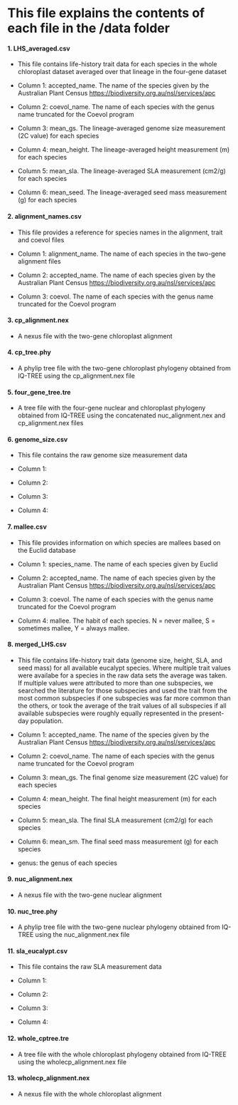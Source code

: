 # This file explains the contents of each file in the /data folder

#### 1. LHS_averaged.csv

- This file contains life-history trait data for each species in the whole chloroplast dataset averaged over that lineage in the four-gene dataset

- Column 1: accepted_name. The name of the species given by the Australian Plant Census https://biodiversity.org.au/nsl/services/apc
- Column 2: coevol_name. The name of each species with the genus name truncated for the Coevol program
- Column 3: mean_gs. The lineage-averaged genome size measurement (2C value) for each species 
- Column 4: mean_height. The lineage-averaged height measurement (m) for each species
- Column 5: mean_sla. The lineage-averaged SLA measurement (cm2/g) for each species
- Column 6: mean_seed. The lineage-averaged seed mass measurement (g) for each species

#### 2. alignment_names.csv

- This file provides a reference for species names in the alignment, trait and coevol files

- Column 1: alignment_name. The name of each species in the two-gene alignment files
- Column 2: accepted_name. The name of each species given by the Australian Plant Census https://biodiversity.org.au/nsl/services/apc
- Column 3: coevol. The name of each species with the genus name truncated for the Coevol program

#### 3. cp_alignment.nex

- A nexus file with the two-gene chloroplast alignment

#### 4. cp_tree.phy

- A phylip tree file with the two-gene chloroplast phylogeny obtained from IQ-TREE using the cp_alignment.nex file

#### 5. four_gene_tree.tre

- A tree file with the four-gene nuclear and chloroplast phylogeny obtained from IQ-TREE using the concatenated nuc_alignment.nex and cp_alignment.nex files

#### 6. genome_size.csv

- This file contains the raw genome size measurement data 

- Column 1:
- Column 2:
- Column 3:
- Column 4:

#### 7. mallee.csv

- This file provides information on which species are mallees based on the Euclid database

- Column 1: species_name. The name of each species given by Euclid
- Column 2: accepted_name. The name of each species given by the Australian Plant Census https://biodiversity.org.au/nsl/services/apc
- Column 3: coevol. The name of each species with the genus name truncated for the Coevol program
- Column 4: mallee. The habit of each species. N = never mallee, S = sometimes mallee, Y = always mallee.


#### 8. merged_LHS.csv

- This file contains life-history trait data (genome size, height, SLA, and seed mass) for all available eucalypt species. Where multiple trait values were availabe for a species in the raw data sets the average was taken. If multiple values were attributed to more than one subspecies, we searched the literature for those subspecies and used the trait from the most common subspecies if one subspecies was far more common than the others, or took the average of the trait values of all subspecies if all available subspecies were roughly equally represented in the present-day population. 

- Column 1: accepted_name. The name of the species given by the Australian Plant Census https://biodiversity.org.au/nsl/services/apc
- Column 2: coevol_name. The name of each species with the genus name truncated for the Coevol program
- Column 3: mean_gs. The final genome size measurement (2C value) for each species 
- Column 4: mean_height. The final height measurement (m) for each species
- Column 5: mean_sla. The final SLA measurement (cm2/g) for each species
- Column 6: mean_sm. The final seed mass measurement (g) for each species
- genus: the genus of each species

#### 9. nuc_alignment.nex

- A nexus file with the two-gene nuclear alignment

#### 10. nuc_tree.phy

- A phylip tree file with the two-gene nuclear phylogeny obtained from IQ-TREE using the nuc_alignment.nex file

#### 11. sla_eucalypt.csv

- This file contains the raw SLA measurement data 

- Column 1:
- Column 2:
- Column 3:
- Column 4:

#### 12. whole_cptree.tre

- A tree file with the whole chloroplast phylogeny obtained from IQ-TREE using the wholecp_alignment.nex file

#### 13. wholecp_alignment.nex

- A nexus file with the whole chloroplast alignment

